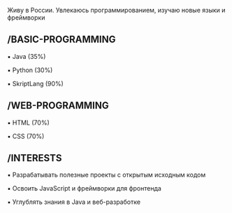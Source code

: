 Живу в России. Увлекаюсь программированием, изучаю новые языки и фреймворки

## **/BASIC-PROGRAMMING**

▪︎ Java (35%)

▪︎ Python (30%)

▪︎ SkriptLang (90%)

## **/WEB-PROGRAMMING**

▪︎ HTML (70%)

▪︎ CSS (70%)

## **/INTERESTS**

▪︎ Разрабатывать полезные проекты с открытым исходным кодом

▪︎ Освоить JavaScript и фреймворки для фронтенда

▪︎ Углублять знания в Java и веб-разработке
